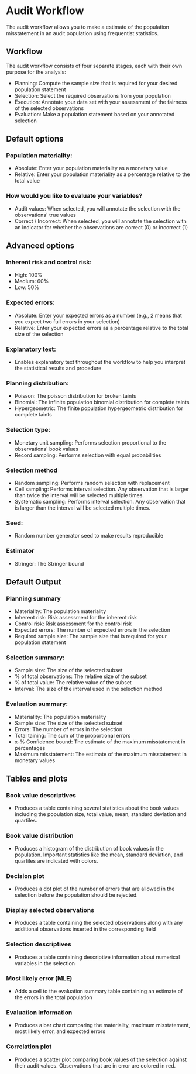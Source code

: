 Audit Workflow
==========================

The audit workflow allows you to make a estimate of the population misstatement in an audit population using frequentist statistics.

Workflow
-----------
The audit workflow consists of four separate stages, each with their own purpose for the analysis:
- Planning: Compute the sample size that is required for your desired population statement
- Selection: Select the required observations from your population
- Execution: Annotate your data set with your assessment of the fairness of the selected observations
- Evaluation: Make a population statement based on your annotated selection

Default options
-------
### Population materiality:
- Absolute: Enter your population materiality as a monetary value
- Relative: Enter your population materiality as a percentage relative to the total value

### How would you like to evaluate your variables?
- Audit values: When selected, you will annotate the selection with the observations' true values
- Correct / Incorrect: When selected, you will annotate the selection with an indicator for whether the observations are correct (0) or incorrect (1)

Advanced options
-------
### Inherent risk and control risk:
- High: 100%
- Medium: 60%
- Low: 50%

### Expected errors:
- Absolute: Enter your expected errors as a number (e.g., 2 means that you expect two full errors in your selection)
- Relative: Enter your expected errors as a percentage relative to the total size of the selection

### Explanatory text:
- Enables explanatory text throughout the workflow to help you interpret the statistical results and procedure

### Planning distribution:
- Poisson: The poisson distribution for broken taints
- Binomial: The infinite population binomial distribution for complete taints
- Hypergeometric: The finite population hypergeometric distribution for complete taints

### Selection type:
- Monetary unit sampling: Performs selection proportional to the observations' book values
- Record sampling: Performs selection with equal probabilities

### Selection method
- Random sampling: Performs random selection with replacement 
- Cell sampling: Performs interval selection. Any observation that is larger than twice the interval will be selected multiple times.
- Systematic sampling: Performs interval selection. Any observation that is larger than the interval will be selected multiple times.

### Seed:
- Random number generator seed to make results reproducible

### Estimator
- Stringer: The Stringer bound

Default Output
-------

### Planning summary
- Materiality: The population materiality
- Inherent risk: Risk assessment for the inherent risk
- Control risk: Risk assessment for the control risk
- Expected errors: The number of expected errors in the selection
- Required sample size: The sample size that is required for your population statement

### Selection summary:
- Sample size: The size of the selected subset 
- % of total observations: The relative size of the subset
- % of total value: The relative value of the subset
- Interval: The size of the interval used in the selection method

### Evaluation summary:
- Materiality: The population materiality
- Sample size: The size of the selected subset
- Errors: The number of errors in the selection
- Total taining: The sum of the proportional errors
- x-% Confidence bound: The estimate of the maximum misstatement in percentages
- Maximum misstatement: The estimate of the maximum misstatement in monetary values

Tables and plots
-------

### Book value descriptives
- Produces a table containing several statistics about the book values including the population size, total value, mean, standard deviation and quartiles.

### Book value distribution
- Produces a histogram of the distribution of book values in the population. Important statistics like the mean, standard deviation, and quartiles are indicated with colors.

### Decision plot
- Produces a dot plot of the number of errors that are allowed in the selection before the population should be rejected.

### Display selected observations
- Produces a table containing the selected observations along with any additional observations inserted in the corresponding field

### Selection descriptives
- Produces a table containing descriptive information about numerical variables in the selection

### Most likely error (MLE)
- Adds a cell to the evaluation summary table containing an estimate of the errors in the total population

### Evaluation information
- Produces a bar chart comparing the materiality, maximum misstatement, most likely error, and expected errors

### Correlation plot
- Produces a scatter plot comparing book values of the selection against their audit values. Observations that are in error are colored in red.